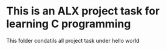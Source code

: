 # This is an ALX project task for learning C programming 
This folder condatils all project task under hello world 
